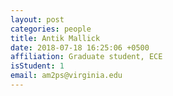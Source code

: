```yaml
---
layout: post
categories: people
title: Antik Mallick
date: 2018-07-18 16:25:06 +0500
affiliation: Graduate student, ECE
isStudent: 1
email: am2ps@virginia.edu
---
```

